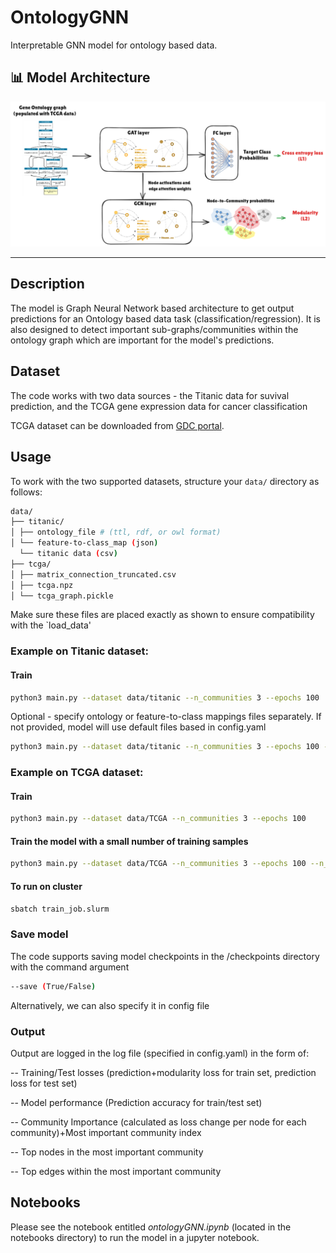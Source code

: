 # OntologyGNN

Interpretable GNN model for ontology based data.

## 📊 Model Architecture

![GNN Architecture](img/GNNmodel.png)

---

## Description

The model is Graph Neural Network based architecture to get output predictions for an Ontology based data task (classification/regression). It is also designed to detect important sub-graphs/communities within the ontology graph which are important for the model's predictions.

## Dataset

The code works with two data sources - the Titanic data for suvival prediction, and the TCGA gene expression data for cancer classification

TCGA dataset can be downloaded from [GDC portal](https://portal.gdc.cancer.gov/). 

## Usage

To work with the two supported datasets, structure your `data/` directory as follows:

```bash
data/
├── titanic/
│ ├── ontology_file # (ttl, rdf, or owl format)
│ └── feature-to-class_map (json)
  └── titanic data (csv)
├── tcga/
│ ├── matrix_connection_truncated.csv
│ ├── tcga.npz
│ └── tcga_graph.pickle
```


Make sure these files are placed exactly as shown to ensure compatibility with the `load_data'

### Example on Titanic dataset:

#### Train

```bash
python3 main.py --dataset data/titanic --n_communities 3 --epochs 100
```

Optional - specify ontology or feature-to-class mappings files separately. If not provided, model will use default files based in config.yaml

```bash
python3 main.py --dataset data/titanic --n_communities 3 --epochs 100 --ontology_file ontology.ttl
```

### Example on TCGA dataset:


#### Train


```bash
python3 main.py --dataset data/TCGA --n_communities 3 --epochs 100
```


#### Train the model with a small number of training samples

```bash
python3 main.py --dataset data/TCGA --n_communities 3 --epochs 100 --n_samples 1000
```

#### To run on cluster

```bash
sbatch train_job.slurm
```

### Save model 

The code supports saving model checkpoints in the /checkpoints directory with the command argument

```bash
--save (True/False)
```
Alternatively, we can also specify it in config file

### Output

Output are logged in the log file (specified in config.yaml) in the form of:

-- Training/Test losses (prediction+modularity loss for train set, prediction loss for test set)

-- Model performance (Prediction accuracy for train/test set)

-- Community Importance (calculated as loss change per node for each community)+Most important community index

-- Top nodes in the most important community

-- Top edges within the most important community

##  Notebooks

Please see the notebook entitled *ontologyGNN.ipynb* (located in the notebooks directory) to run the model in a jupyter notebook. 